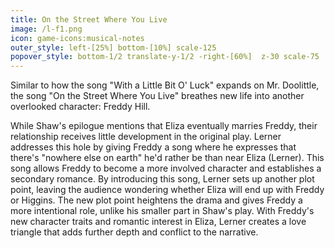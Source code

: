 ```yaml
---
title: On the Street Where You Live
image: /l-f1.png
icon: game-icons:musical-notes
outer_style: left-[25%] bottom-[10%] scale-125
popover_style: bottom-1/2 translate-y-1/2 -right-[60%]  z-30 scale-75
---
```

Similar to how the song "With a Little Bit O' Luck" expands on Mr. Doolittle, the song "On the Street Where You Live" breathes new life into another overlooked character: Freddy Hill.
<!--more-->
While Shaw's epilogue mentions that Eliza eventually marries Freddy, their relationship receives little development in the original play. Lerner addresses this hole by giving Freddy a song where he expresses that there's "nowhere else on earth" he'd rather be than near Eliza (Lerner). This song allows Freddy to become a more involved character and establishes a secondary romance. By introducing this song, Lerner sets up another plot point, leaving the audience wondering whether Eliza will end up with Freddy or Higgins. The new plot point heightens the drama and gives Freddy a more intentional role, unlike his smaller part in Shaw's play. With Freddy's new character traits and romantic interest in Eliza, Lerner creates a love triangle that adds further depth and conflict to the narrative.


